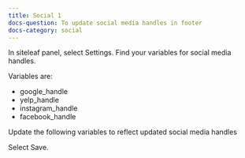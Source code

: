 ```yaml
---
title: Social 1
docs-question: To update social media handles in footer
docs-category: social
---
```


In siteleaf panel, select Settings.  Find your variables for social media handles.  

Variables are:

+ google_handle
+ yelp_handle
+ instagram_handle
+ facebook_handle

Update the following variables to reflect updated social media handles

Select Save.
